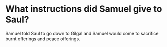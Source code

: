 # What instructions did Samuel give to Saul?

Samuel told Saul to go down to Gilgal and Samuel would come to sacrifice burnt offerings and peace offerings.
